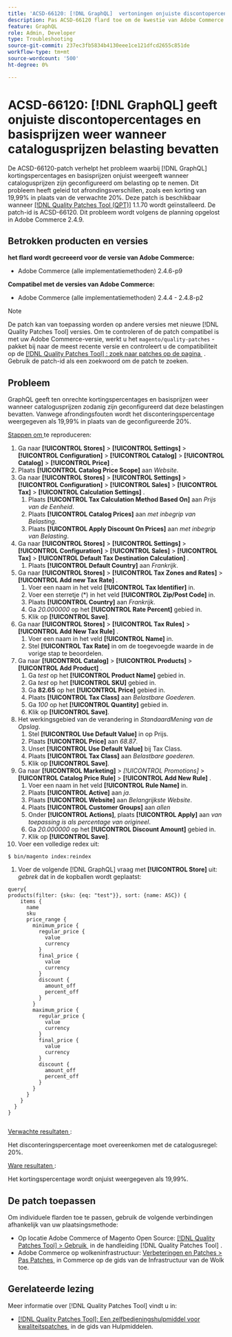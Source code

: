 ```yaml
---
title: 'ACSD-66120: [!DNL GraphQL]  vertoningen onjuiste discontopercentages en basisprijzen wanneer catalogusprijzen belasting omvatten'
description: Pas ACSD-66120 flard toe om de kwestie van Adobe Commerce te bevestigen waar  [!DNL GraphQL]  onjuiste vertoningen disconteringspercentages en basisprijzen wanneer catalogusprijzen worden gevormd om belasting te omvatten. Dit probleem heeft geleid tot afrondingsverschillen, zoals een korting van 19,99% in plaats van de verwachte 20%.
feature: GraphQL
role: Admin, Developer
type: Troubleshooting
source-git-commit: 237ec3fb5834b4130eee1ce121dfcd2655c851de
workflow-type: tm+mt
source-wordcount: '500'
ht-degree: 0%

---
```



# ACSD-66120: [!DNL GraphQL] geeft onjuiste discontopercentages en basisprijzen weer wanneer catalogusprijzen belasting bevatten

De ACSD-66120-patch verhelpt het probleem waarbij [!DNL GraphQL] kortingspercentages en basisprijzen onjuist weergeeft wanneer catalogusprijzen zijn geconfigureerd om belasting op te nemen. Dit probleem heeft geleid tot afrondingsverschillen, zoals een korting van 19,99% in plaats van de verwachte 20%. Deze patch is beschikbaar wanneer [[!DNL Quality Patches Tool (QPT)]](/help/tools/quality-patches-tool/quality-patches-tool-to-self-serve-quality-patches.md) 1.1.70 wordt geïnstalleerd. De patch-id is ACSD-66120. Dit probleem wordt volgens de planning opgelost in Adobe Commerce 2.4.9.

## Betrokken producten en versies

**het flard wordt gecreeerd voor de versie van Adobe Commerce:**

* Adobe Commerce (alle implementatiemethoden) 2.4.6-p9

**Compatibel met de versies van Adobe Commerce:**

* Adobe Commerce (alle implementatiemethoden) 2.4.4 - 2.4.8-p2

>[!NOTE]
>
>De patch kan van toepassing worden op andere versies met nieuwe [!DNL Quality Patches Tool] versies. Om te controleren of de patch compatibel is met uw Adobe Commerce-versie, werkt u het `magento/quality-patches` -pakket bij naar de meest recente versie en controleert u de compatibiliteit op de [[!DNL Quality Patches Tool] : zoek naar patches op de pagina &#x200B;](https://experienceleague.adobe.com/tools/commerce-quality-patches/index.html?lang=nl-NL) . Gebruik de patch-id als een zoekwoord om de patch te zoeken.

## Probleem

GraphQL geeft ten onrechte kortingspercentages en basisprijzen weer wanneer catalogusprijzen zodanig zijn geconfigureerd dat deze belastingen bevatten. Vanwege afrondingsfouten wordt het disconteringspercentage weergegeven als 19,99% in plaats van de geconfigureerde 20%.

<u> Stappen om </u> te reproduceren:

1. Ga naar **[!UICONTROL Stores]** > **[!UICONTROL Settings]** > **[!UICONTROL Configuration]** > **[!UICONTROL Catalog]** > **[!UICONTROL Catalog]** > **[!UICONTROL Price]** .
1. Plaats **[!UICONTROL Catalog Price Scope]** aan *Website*.
1. Ga naar **[!UICONTROL Stores]** > **[!UICONTROL Settings]** > **[!UICONTROL Configuration]** > **[!UICONTROL Sales]** > **[!UICONTROL Tax]** > **[!UICONTROL Calculation Settings]** .
   1. Plaats **[!UICONTROL Tax Calculation Method Based On]** aan *Prijs van de Eenheid*.
   1. Plaats **[!UICONTROL Catalog Prices]** aan *met inbegrip van Belasting*.
   1. Plaats **[!UICONTROL Apply Discount On Prices]** aan *met inbegrip van Belasting*.
1. Ga naar **[!UICONTROL Stores]** > **[!UICONTROL Settings]** > **[!UICONTROL Configuration]** > **[!UICONTROL Sales]** > **[!UICONTROL Tax]** > **[!UICONTROL Default Tax Destination Calculation]** .
   1. Plaats **[!UICONTROL Default Country]** aan *Frankrijk*.
1. Ga naar **[!UICONTROL Stores]** > **[!UICONTROL Tax Zones and Rates]** > **[!UICONTROL Add new Tax Rate]** .
   1. Voer een naam in het veld **[!UICONTROL Tax Identifier]** in.
   1. Voer een sterretje (*) in het veld **[!UICONTROL Zip/Post Code]** in.
   1. Plaats **[!UICONTROL Country]** aan *Frankrijk*.
   1. Ga *20.000000* op het **[!UICONTROL Rate Percent]** gebied in.
   1. Klik op **[!UICONTROL Save]**.
1. Ga naar **[!UICONTROL Stores]** > **[!UICONTROL Tax Rules]** > **[!UICONTROL Add New Tax Rule]** .
   1. Voer een naam in het veld **[!UICONTROL Name]** in.
   1. Stel **[!UICONTROL Tax Rate]** in om de toegevoegde waarde in de vorige stap te beoordelen.
1. Ga naar **[!UICONTROL Catalog]** > **[!UICONTROL Products]** > **[!UICONTROL Add Product]** .
   1. Ga *test* op het **[!UICONTROL Product Name]** gebied in.
   1. Ga *test* op het **[!UICONTROL SKU]** gebied in.
   1. Ga **82.65** op het **[!UICONTROL Price]** gebied in.
   1. Plaats **[!UICONTROL Tax Class]** aan *Belastbare Goederen*.
   1. Ga *100* op het **[!UICONTROL Quantity]** gebied in.
   1. Klik op **[!UICONTROL Save]**.
1. Het werkingsgebied van de verandering in *StandaardMening van de Opslag*.
   1. Stel **[!UICONTROL Use Default Value]** in op Prijs.
   1. Plaats **[!UICONTROL Price]** aan *68.87*.
   1. Unset **[!UICONTROL Use Default Value]** bij Tax Class.
   1. Plaats **[!UICONTROL Tax Class]** aan *Belastbare goederen*. 
   1. Klik op **[!UICONTROL Save]**.
1. Ga naar **[!UICONTROL Marketing]** > *[!UICONTROL Promotions]* > **[!UICONTROL Catalog Price Rule]** > **[!UICONTROL Add New Rule]** .
   1. Voer een naam in het veld **[!UICONTROL Rule Name]** in.
   1. Plaats **[!UICONTROL Active]** aan *ja*.
   1. Plaats **[!UICONTROL Website]** aan *Belangrijkste Website*.
   1. Plaats **[!UICONTROL Customer Groups]** aan *allen*
   1. Onder **[!UICONTROL Actions]**, plaats **[!UICONTROL Apply]** aan *van toepassing is als percentage van origineel*.
   1. Ga *20.000000* op het **[!UICONTROL Discount Amount]** gebied in.
   1. Klik op **[!UICONTROL Save]**.
1. Voer een volledige redex uit:

```
$ bin/magento index:reindex
```

1. Voer de volgende [!DNL GraphQL] vraag met **[!UICONTROL Store]** uit: *gebrek* dat in de kopballen wordt geplaatst:

```
query{
products(filter: {sku: {eq: "test"}}, sort: {name: ASC}) {
    items {
      name
      sku
      price_range {
        minimum_price {
          regular_price {
            value
            currency
          }
          final_price {
            value
            currency
          }
          discount {
            amount_off
            percent_off
          }
        }
        maximum_price {
          regular_price {
            value
            currency
          }
          final_price {
            value
            currency
          }
          discount {
            amount_off
            percent_off
          }
        }
      }
    }
  }
}
  
```

<u> Verwachte resultaten </u>:

Het disconteringspercentage moet overeenkomen met de catalogusregel: 20%.

<u> Ware resultaten </u>:

Het kortingspercentage wordt onjuist weergegeven als 19,99%.

## De patch toepassen

Om individuele flarden toe te passen, gebruik de volgende verbindingen afhankelijk van uw plaatsingsmethode:

* Op locatie Adobe Commerce of Magento Open Source: [[!DNL Quality Patches Tool] > Gebruik &#x200B;](/help/tools/quality-patches-tool/usage.md) in de handleiding [!DNL Quality Patches Tool] .
* Adobe Commerce op wolkeninfrastructuur: [&#x200B; Verbeteringen en Patches > Pas Patches &#x200B;](https://experienceleague.adobe.com/docs/commerce-cloud-service/user-guide/develop/upgrade/apply-patches.html?lang=nl-NL) in Commerce op de gids van de Infrastructuur van de Wolk toe.

## Gerelateerde lezing

Meer informatie over [!DNL Quality Patches Tool] vindt u in:

* [[!DNL Quality Patches Tool]: Een zelfbedieningshulpmiddel voor kwaliteitspatches &#x200B;](/help/tools/quality-patches-tool/quality-patches-tool-to-self-serve-quality-patches.md) in de gids van Hulpmiddelen.

